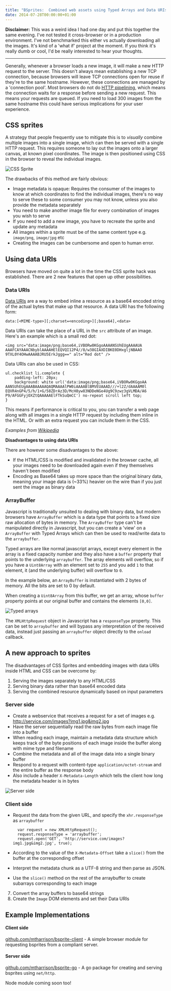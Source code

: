 ```yaml
---
title: "BSprites:  Combined web assets using Typed Arrays and Data URIs"
date: 2014-07-28T00:00:00+01:00
---
```

**Disclaimer:** This was a weird idea I had one day and put this together the same evening. I've not tested it cross-browser or in a production environment. I've not benchmarked this either vs actually downloading all the images. It's kind of a 'what if' project at the moment. If you think it's really dumb or cool, I'd be really interested to hear your thoughts.

---

Generally, whenever a browser loads a new image, it will make a new HTTP request to the server. This doesn't always mean establishing a new TCP connection, because browsers will leave TCP connections open for reuse if they're to the same hostname. However, these connections are managed by a 'connection pool'. Most browsers do not do [HTTP pipelining](http://en.wikipedia.org/wiki/HTTP_pipelining), which means the connection waits for a response before sending a new request. This means your requests are queued. If you need to load 300 images from the same hostname this could have serious implications for your user experience.

## CSS sprites

A strategy that people frequently use to mitigate this is to _visually_ combine multiple images into a single image, which can then be served with a single HTTP request. This requires someone to lay out the images onto a larger canvas, at known pixel coordinates. The image is then positioned using CSS in the browser to reveal the individual images.

![CSS Sprite](https://mattharrison.s3.amazonaws.com/july2014/sprite.png)

The drawbacks of this method are fairly obvious:

- Image metadata is opaque: Requires the consumer of the images to know at which coordinates to find the individual images, there's no way to serve these to some consumer you may not know, unless you also provide the metadata separately
- You need to make another image file for every combination of images you wish to serve
- If you need to add a new image, you have to recreate the sprite and update any metadata
- All images within a sprite must be of the same content type e.g. `image/png`, `image/jpg` etc
- Creating the images can be cumbersome and open to human error.

## Using data URIs

Browsers have moved on quite a lot in the time the CSS sprite hack was established. There are 2 new features that open up other possibilities.

### Data URIs

[Data URIs](http://en.wikipedia.org/wiki/Data_URI_scheme) are a way to embed inline a resource as a base64 encoded string of the actual bytes that make up that resource. A data URI has the following form:

	data:[<MIME-type>][;charset=<encoding>][;base64],<data>

Data URIs can take the place of a URL in the `src` attribute of an image. Here's an example which is a small red dot:

	<img src="data:image/png;base64,iVBORw0KGgoAAAANSUhEUgAAAAUA
	AAAFCAYAAACNbyblAAAAHElEQVQI12P4//8/w38GIAXDIBKE0DHxgljNBAAO
	9TXL0Y4OHwAAAABJRU5ErkJggg==" alt="Red dot" />

Data URIs can also be used in CSS:

	ul.checklist li.complete {
	    padding-left: 20px;
	    background: white url('data:image/png;base64,iVBORw0KGgoAA
	AANSUhEUgAAABAAAAAQAQMAAAAlPW0iAAAABlBMVEUAAAD///+l2Z/dAAAAM0l
	EQVR4nGP4/5/h/1+G/58ZDrAz3D/McH8yw83NDDeNGe4Ug9C9zwz3gVLMDA/A6
	P9/AFGGFyjOXZtQAAAAAElFTkSuQmCC') no-repeat scroll left top;
	}

This means if performance is critical to you, you can transfer a web page along with all images in a single HTTP request by including them inline in the HTML. Or with an extra request you can include them in the CSS.

*Examples from [Wikipedia](http://en.wikipedia.org/wiki/Data_URI_scheme)*

**Disadvantages to using data URIs**

There are however some disadvantages to the above:

- If the HTML/CSS is modified and invalidated in the browser cache, all your images need to be downloaded again even if they themselves haven't been modified
- Encoding as Base64 takes up more space than the original binary data, meaning your image data is (~33%) heavier on the wire than if you just sent the image as binary data

### ArrayBuffer

Javascript is traditionally unsuited to dealing with binary data, but modern browsers have `ArrayBuffer` which is a data type that points to a fixed size raw allocation of bytes in memory. The `ArrayBuffer` type can't be manipulated directly in Javascript, but you can create a 'view' on a `ArrayBuffer` with Typed Arrays which can then be used to read/write data to the `arraybuffer`.

Typed arrays are like normal javascript arrays, except every element in the array is a fixed capacity number and they also have a `buffer` property that points to the underlying `arraybuffer`. The array elements will overflow, so if you have a `Uint8Array` with an element set to `255` and you add `1` to that element, it (and the underlying buffer) will overflow to `0`.

In the example below, an `ArrayBuffer` is instantiated with 2 bytes of memory. All the bits are set to 0 by default.

When creating a `Uint8Array` from this buffer, we get an array, whose `buffer` property points at our original buffer and contains the elements `[0,0]`.

![Typed arrays](https://mattharrison.s3.amazonaws.com/july2014/array-buffer.png)

The `XMLHttpRequest` object in Javascript has a `responseType` property. This can be set to `arraybuffer` and will bypass any interpretation of the received data, instead just passing an `arraybuffer` object directly to the `onload` callback.

## A new approach to sprites

The disadvantages of CSS Sprites and embedding images with data URIs inside HTML and CSS can be overcome by:

1. Serving the images separately to any HTML/CSS
2. Serving binary data rather than base64 encoded data
3. Serving the combined resource dynamically based on input parameters

### Server side

- Create a webservice that receives a request for a set of images e.g. http://service.com/images?img1.jpg&img2.jpg
- Have the server sequentially read the raw bytes from each image file into a buffer
- When reading each image, maintain a metadata data structure which keeps track of the byte positions of each image inside the buffer along with mime type and filename
- Combine the metadata and all of the image data into a single binary buffer
- Respond to a request with content-type `application/octet-stream` and the entire buffer as the response body
- Also include a header `X-Metadata-Length` which tells the client how long the metadata header is in bytes

![Server side](https://mattharrison.s3.amazonaws.com/july2014/server-side.png)

### Client side

- Request the data from the given URL, and specify the `xhr.responseType` as `arraybuffer`

		var request = new XMLHttpRequest();
		request.responseType = 'arraybuffer';
		request.open('GET', 'http://service.com/images?img1.jpg&img2.jpg', true);
- According to the value of the `X-Metadata-Offset` take a `slice()` from the buffer at the corresponding offset
- Interpret the metadata chunk as a UTF-8 string and then parse as JSON.
- Use the `slice()` method on the rest of the arraybuffer to create subarrays corresponding to each image
7. Convert the array buffers to base64 strings
8. Create the `Image` DOM elements and set their Data URIs

## Example Implementations

#### Client side

[github.com/mtharrison/bsprite-client](http://github.com/mtharrison/bsprite-client) - A simple browser module for requesting bsprites from a compliant server.

#### Server side

[github.com/mtharrison/bsprite-go](http://github.com/mtharrison/bsprite-go) - A go package for creating and serving bsprites using `net/http`.

Node module coming soon too!
